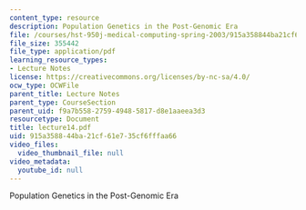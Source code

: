 ```yaml
---
content_type: resource
description: Population Genetics in the Post-Genomic Era
file: /courses/hst-950j-medical-computing-spring-2003/915a358844ba21cf61e735cf6fffaa66_lecture14.pdf
file_size: 355442
file_type: application/pdf
learning_resource_types:
- Lecture Notes
license: https://creativecommons.org/licenses/by-nc-sa/4.0/
ocw_type: OCWFile
parent_title: Lecture Notes
parent_type: CourseSection
parent_uid: f9a7b558-2759-4948-5817-d8e1aaeea3d3
resourcetype: Document
title: lecture14.pdf
uid: 915a3588-44ba-21cf-61e7-35cf6fffaa66
video_files:
  video_thumbnail_file: null
video_metadata:
  youtube_id: null
---
```

Population Genetics in the Post-Genomic Era